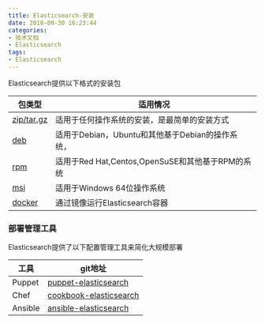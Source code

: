 ```yaml
---
title: Elasticsearch-安装
date: 2018-09-30 16:23:44
categories:
- 技术文档
- Elasticsearch
tags:
- Elasticsearch
---
```

Elasticsearch提供以下格式的安装包

包类型 | 适用情况
---|---
[zip/tar.gz](https://www.elastic.co/guide/en/elasticsearch/reference/current/zip-targz.html) | 适用于任何操作系统的安装，是最简单的安装方式 
[deb](https://www.elastic.co/guide/en/elasticsearch/reference/current/deb.html) | 适用于Debian，Ubuntu和其他基于Debian的操作系统，
[rpm](https://www.elastic.co/guide/en/elasticsearch/reference/current/rpm.html) | 适用于Red Hat,Centos,OpenSuSE和其他基于RPM的系统
[msi](https://www.elastic.co/guide/en/elasticsearch/reference/current/windows.html) | 适用于Windows 64位操作系统
[docker](https://www.elastic.co/guide/en/elasticsearch/reference/6.4/docker.html) | 通过镜像运行Elasticsearch容器
<!--more-->
### 部署管理工具

Elasticsearch提供了以下配置管理工具来简化大规模部署

工具 | git地址
--- | ---
Puppet | [puppet-elasticsearch](https://github.com/elastic/puppet-elasticsearch)
Chef | [cookbook-elasticsearch](https://github.com/elastic/cookbook-elasticsearch)
Ansible | [ansible-elasticsearch](https://github.com/elastic/ansible-elasticsearch)
